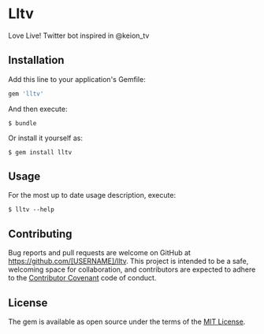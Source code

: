 # Lltv

Love Live! Twitter bot inspired in @keion_tv

## Installation

Add this line to your application's Gemfile:

```ruby
gem 'lltv'
```

And then execute:

    $ bundle

Or install it yourself as:

    $ gem install lltv

## Usage

For the most up to date usage description, execute:

```
$ lltv --help
```

## Contributing

Bug reports and pull requests are welcome on GitHub at https://github.com/[USERNAME]/lltv. This project is intended to be a safe, welcoming space for collaboration, and contributors are expected to adhere to the [Contributor Covenant](http://contributor-covenant.org) code of conduct.


## License

The gem is available as open source under the terms of the [MIT License](http://opensource.org/licenses/MIT).

